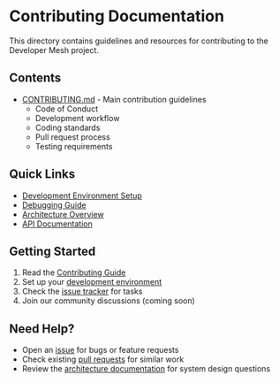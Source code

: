# Contributing Documentation

This directory contains guidelines and resources for contributing to the Developer Mesh project.

## Contents

- [CONTRIBUTING.md](CONTRIBUTING.md) - Main contribution guidelines
  - Code of Conduct
  - Development workflow
  - Coding standards
  - Pull request process
  - Testing requirements

## Quick Links

- [Development Environment Setup](../developer/development-environment.md)
- [Debugging Guide](../developer/debugging-guide.md)
- [Architecture Overview](../architecture/system-overview.md)
- [API Documentation](../api-reference/)

## Getting Started

1. Read the [Contributing Guide](CONTRIBUTING.md)
2. Set up your [development environment](../developer/development-environment.md)
3. Check the [issue tracker](https://github.com/developer-mesh/developer-mesh/issues) for tasks
4. Join our community discussions (coming soon)

## Need Help?

- Open an [issue](https://github.com/developer-mesh/developer-mesh/issues) for bugs or feature requests
- Check existing [pull requests](https://github.com/developer-mesh/developer-mesh/pulls) for similar work
- Review the [architecture documentation](../architecture/) for system design questions